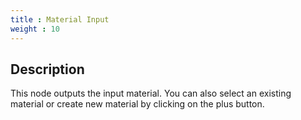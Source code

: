 ```yaml
---
title : Material Input
weight : 10
---
```


## Description

This node outputs the input material. You can also select an existing material or create
new material by clicking on the plus button.
